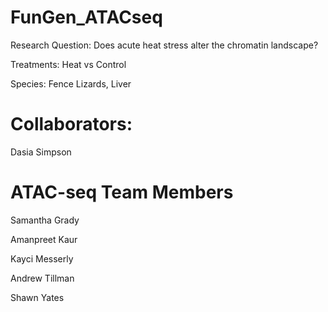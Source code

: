 # FunGen_ATACseq
Research Question: Does acute heat stress alter the chromatin landscape?

Treatments: Heat vs Control

Species: Fence Lizards, Liver

# Collaborators: 
Dasia Simpson

# ATAC-seq Team Members
Samantha Grady

Amanpreet Kaur

Kayci Messerly

Andrew Tillman

Shawn Yates
